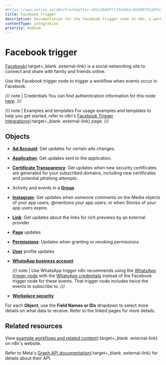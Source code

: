 ```yaml
---
#https://www.notion.so/n8n/Frontmatter-432c2b8dff1f43d4b1c8d20075510fe4
title: Facebook trigger
description: Documentation for the Facebook trigger node in n8n, a workflow automation platform. Includes details of operations and configuration, and links to examples and credentials information.
contentType: integration
priority: medium
---
```


# Facebook trigger

[Facebook](https://www.facebook.com/){:target=_blank .external-link} is a social networking site to connect and share with family and friends online.

Use the Facebook trigger node to trigger a workflow when events occur in Facebook.

/// note | Credentials
You can find authentication information for this node [here](/integrations/builtin/credentials/facebookapp/).
///

///  note  | Examples and templates
For usage examples and templates to help you get started, refer to n8n's [Facebook Trigger integrations](https://n8n.io/integrations/facebook-trigger/){:target=_blank .external-link} page.
///

## Objects

- [**Ad Account**](/integrations/builtin/trigger-nodes/n8n-nodes-base.facebooktrigger/ad-account/): Get updates for certain ads changes.
- [**Application**](/integrations/builtin/trigger-nodes/n8n-nodes-base.facebooktrigger/application/): Get updates sent to the application.
- [**Certificate Transparency**](/integrations/builtin/trigger-nodes/n8n-nodes-base.facebooktrigger/certificate-transparency/): Get updates when new security certificates are generated for your subscribed domains, including new certificates and potential phishing attempts.
- Activity and events in a [**Group**](/integrations/builtin/trigger-nodes/n8n-nodes-base.facebooktrigger/group/)
- [**Instagram**](/integrations/builtin/trigger-nodes/n8n-nodes-base.facebooktrigger/instagram/): Get updates when someone comments on the Media objects of your app users; @mentions your app users; or when Stories of your app users expire.
- [**Link**](/integrations/builtin/trigger-nodes/n8n-nodes-base.facebooktrigger/link/): Get updates about the links for rich previews by an external provider
- [**Page**](/integrations/builtin/trigger-nodes/n8n-nodes-base.facebooktrigger/page/) updates
- [**Permissions**](/integrations/builtin/trigger-nodes/n8n-nodes-base.facebooktrigger/permissions/): Updates when granting or revoking permissions
- [**User**](/integrations/builtin/trigger-nodes/n8n-nodes-base.facebooktrigger/user/) profile updates
- [**WhatsApp business account**](/integrations/builtin/trigger-nodes/n8n-nodes-base.facebooktrigger/whatsapp/)
    
    /// note | Use WhatsApp trigger
    n8n recommends using the [WhatsApp trigger node](/integrations/builtin/trigger-nodes/n8n-nodes-base.whatsapptrigger/) with the [WhatsApp credentials](/integrations/builtin/credentials/whatsapp/) instead of the Facebook trigger node for these events. That trigger node includes twice the events to subscribe to.
    ///

- [**Workplace security**](/integrations/builtin/trigger-nodes/n8n-nodes-base.facebooktrigger/workplace-security/)

For each **Object**, use the **Field Names or IDs** dropdown to select more details on what data to receive. Refer to the linked pages for more details.

## Related resources

View [example workflows and related content](https://n8n.io/integrations/facebook-trigger/){:target=_blank .external-link} on n8n's website.

Refer to Meta's [Graph API documentation](https://developers.facebook.com/docs/graph-api/webhooks/reference){:target=_blank .external-link} for details about their API.
